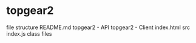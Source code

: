 # topgear2
file structure
  README.md
  topgear2 - API
  topgear2 - Client
    index.html
    src
      index.js
      class files
      
